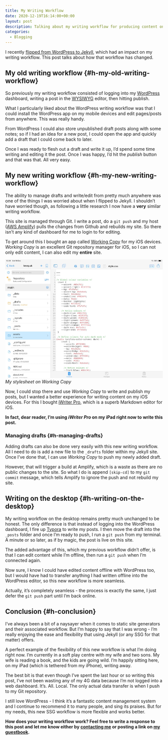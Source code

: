 ```yaml
---
title: My Writing Workflow
date: 2020-12-19T16:14:00+00:00
layout: post
description: Talking about my writing workflow for producing content on this blog - it's a convoluted workflow, but it works for me.
categories:
  - Blogging
---
```

<p class="tldr">
  I recently <a href="/goodbye-wordpress-switched-to-jekyll/">flipped from WordPress to Jekyll</a>, which had an impact on my writing workflow. This post talks about how that workflow has changed.
</p>

## My old writing workflow {#h-my-old-writing-workflow}

So previously my writing workflow consisted of logging into my [WordPress](https://wordpress.org) dashboard, writing a post in the [WYSIWYG](https://en.wikipedia.org/wiki/WYSIWYG) editor, then hitting publish.

What I particularly liked about the WordPress writing workflow was that I could install the WordPress app on my mobile devices and edit pages/posts from anywhere. This was really handy.

From WordPress I could also store unpublished draft posts along with some notes; so if I had an idea for a new post, I could open the app and quickly add a draft that I could come back to later.

Once I was ready to flesh out a draft and write it up, I’d spend some time writing and editing it the post. Once I was happy, I’d hit the _publish_ button and that was that. All very easy.

## My new writing workflow {#h-my-new-writing-workflow}

The ability to manage drafts and write/edit from pretty much anywhere was one of the things I was worried about when I flipped to Jekyll. I shouldn’t have worried though, as following a little research I now have a **very** similar writing workflow.

This site is managed through Git. I write a post, do a `git push` and my host ([AWS Amplify](https://aws.amazon.com/amplify/)) pulls the changes from Github and rebuilds my site. So there isn’t any kind of dashboard for me to login to for editing.

To get around this I bought an app called [Working Copy](https://apps.apple.com/gb/app/working-copy/id896694807) for my iOS devices. _Working Copy_ is an excellent Git repository manager for iOS, so I can not only edit content, I can also edit my **entire** site.

![](/assets/images/working-copy-example.jpg)
*My stylesheet on Working Copy*

Now, I could stop there and use _Working Copy_ to write and publish my posts, but I wanted a better experience for writing content on my iOS devices. For this I bought [iWriter Pro](https://apps.apple.com/us/app/iwriter-pro/id892374380), which is a superb Markdown editor for iOS.

**In fact, dear reader, I’m using _iWriter Pro_ on my iPad right now to write this post.**

### Managing drafts {#h-managing-drafts}

Adding drafts can also be done very easily with this new writing workflow. All I need to do is add a new file to the `_drafts` folder within my Jekyll site. Once I’ve done that, I can use _Working Copy_ to push my newly added draft.

However, that will trigger a build at Amplify, which is a waste as there are no public changes to the site. So what I do is append `[skip-cd]` to my `git commit` message, which tells Amplify to ignore the push and not rebuild my site.

## Writing on the desktop {#h-writing-on-the-desktop}

My writing workflow on the desktop remains pretty much unchanged to be honest. The only difference is that instead of logging into the WordPress dashboard, I fire up [Typora](https://typora.io) to write my posts. I then move the draft into the `_posts` folder and once I’m ready to push, I run a `git push` from my terminal. A minute or so later, as if by magic, the post is live on this site.

The added advantage of this, which my previous workflow didn’t offer, is that I can edit content while I’m offline, then run a `git push` when I’m connected again.

Now sure, I know I could have edited content offline with WordPress too, but I would have had to transfer anything I had written offline into the WordPress editor, so this new workflow is more seamless.

Actually, it’s completely seamless - the process is exactly the same, I just defer the `git push` part until I’m back online.

## Conclusion {#h-conclusion}

I’ve always been a bit of a naysayer when it comes to static site generators and their associated workflow. But I’m happy to say that I was wrong - I’m really enjoying the ease and flexibility that using Jekyll (or any SSG for that matter) offers.

A perfect example of the flexibility of this new workflow is what I’m doing right now. I’m currently in a soft play centre with my wife and two sons. My wife is reading a book, and the kids are going wild. I’m happily sitting here, on my iPad (which is tethered from my iPhone), writing away.

The best bit is that even though I’ve spent the last hour or so writing this post, I’ve not been wasting any of my 4G data because I’m not logged into a web dashboard. It’s. All. Local. The only actual data transfer is when I push to my Git repository.

I still love WordPress - I think it’s a fantastic content management system and I continue to recommend it to many people, and sing its praises. But for my needs, this new SSG workflow is more flexible and works better.

**How does your writing workflow work? Feel free to write a response to this post and let me know either by [contacting me](/contact) or posting a link on [my guestbook](/guestbook).**
